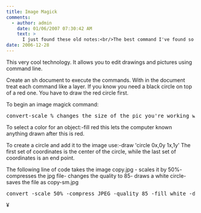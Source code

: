 ```yaml
---
title: Image Magick
comments:
  - author: admin
    date: 01/06/2007 07:30:42 AM
    text: >
      I just found these old notes:<br/>The best command I've found so far:<br/>convert −size 762x612 −compress LZW file.tif file.pdf<br/>convert −colorspace cmyk −compress LZW file.tif file.pdf<br/>Convert a PDF to a series of JPG files:<br/>convert −size 576x432 Mitchell.pdf −rotate 90 −resize 576x432! Slide.jpg<br/><br/>The −rotate 90 is for landscape pdfs.
date: 2006-12-28
---
```

This very cool technology. It allows you to edit drawings and pictures using command line.

Create an sh document to execute the commands. With in the document treat each command like a layer. If you know you need a black circle on top of a red one. You have to draw the red circle first.

To begin an image magick command:

<pre class="terminal">
convert-scale % changes the size of the pic you're working wih-compress JPG will compress the file-quality # changes the quality
</pre>

To select a color for an object:-fill red this lets the computer known anything drawn after this is red.

To create a circle and add it to the image use:-draw 'circle 0x,0y 1x,1y' The first set of coordinates is the center of the circle, while the last set of coordinates is an end point.

The following line of code takes the image copy.jpg - scales it by 50%- compresses the jpg file- changes the quality to 85- draws a white circle- saves the file as copy-sm.jpg

<pre class="terminal">
convert -scale 50% -compress JPEG -quality 85 -fill white -draw 'circle 100,100 130,130'  copy.jpg copy-sm.jpg
</pre>

¥

